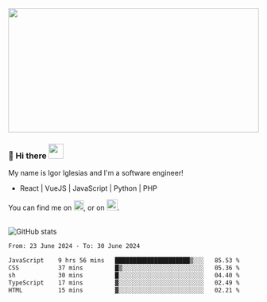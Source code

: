 <img src="https://c.tenor.com/KjVxfRrrncUAAAAd/matrix.gif" width="100%" height="250px">

### 🔭 Hi there <img src="https://raw.githubusercontent.com/MartinHeinz/MartinHeinz/master/wave.gif" width="30px">


My name is Igor Iglesias and I'm a software engineer!
<br>

<ul>
  <li> React | VueJS | JavaScript | Python | PHP </li>
</ul>
You can find me on <a href="https://twitter.com/IgorIglesias5"><img src="https://i.imgur.com/JLLlB5S.png" width="20px"></a>, or on <a href="https://www.linkedin.com/in/igor-iglesias-62478428/"><img src="https://i.imgur.com/PXyIkWx.png" width="22px"></a>.

<br>
<br>

![GitHub stats](https://github-readme-stats.vercel.app/api?username=igoiglesias&show_icons=true&count_private=true&theme=chartreuse-dark&hide_title=true)

<!--START_SECTION:waka-->

```txt
From: 23 June 2024 - To: 30 June 2024

JavaScript    9 hrs 56 mins   █████████████████████▒░░░   85.53 %
CSS           37 mins         █▒░░░░░░░░░░░░░░░░░░░░░░░   05.36 %
sh            30 mins         █░░░░░░░░░░░░░░░░░░░░░░░░   04.40 %
TypeScript    17 mins         ▓░░░░░░░░░░░░░░░░░░░░░░░░   02.49 %
HTML          15 mins         ▓░░░░░░░░░░░░░░░░░░░░░░░░   02.21 %
```

<!--END_SECTION:waka-->
